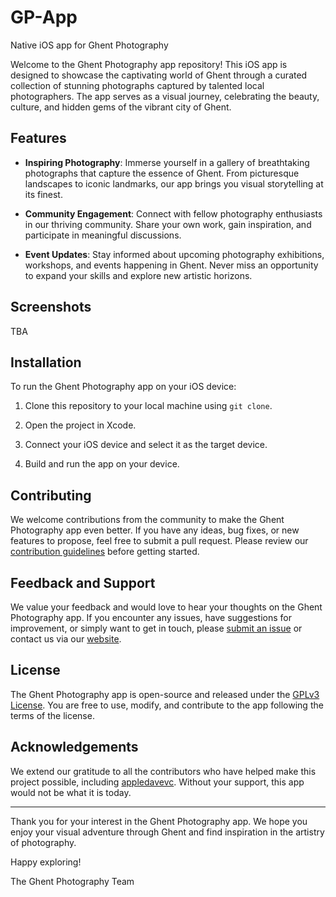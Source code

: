 # GP-App
Native iOS app for Ghent Photography

Welcome to the Ghent Photography app repository! This iOS app is designed to showcase the captivating world of Ghent through a curated collection of stunning photographs captured by talented local photographers. The app serves as a visual journey, celebrating the beauty, culture, and hidden gems of the vibrant city of Ghent.

## Features

- **Inspiring Photography**: Immerse yourself in a gallery of breathtaking photographs that capture the essence of Ghent. From picturesque landscapes to iconic landmarks, our app brings you visual storytelling at its finest.

- **Community Engagement**: Connect with fellow photography enthusiasts in our thriving community. Share your own work, gain inspiration, and participate in meaningful discussions.

- **Event Updates**: Stay informed about upcoming photography exhibitions, workshops, and events happening in Ghent. Never miss an opportunity to expand your skills and explore new artistic horizons.

## Screenshots

TBA

## Installation

To run the Ghent Photography app on your iOS device:

1. Clone this repository to your local machine using `git clone`.

2. Open the project in Xcode.

3. Connect your iOS device and select it as the target device.

4. Build and run the app on your device.

## Contributing

We welcome contributions from the community to make the Ghent Photography app even better. If you have any ideas, bug fixes, or new features to propose, feel free to submit a pull request. Please review our [contribution guidelines](CONTRIBUTING.md) before getting started.

## Feedback and Support

We value your feedback and would love to hear your thoughts on the Ghent Photography app. If you encounter any issues, have suggestions for improvement, or simply want to get in touch, please [submit an issue](https://github.com/appledavevc/ghent-photography-app/issues) or contact us via our [website](https://www.ghentphotography.be).

## License

The Ghent Photography app is open-source and released under the [GPLv3 License](LICENSE). You are free to use, modify, and contribute to the app following the terms of the license.

## Acknowledgements

We extend our gratitude to all the contributors who have helped make this project possible, including [appledavevc](https://github.com/appledavevc). Without your support, this app would not be what it is today.

---

Thank you for your interest in the Ghent Photography app. We hope you enjoy your visual adventure through Ghent and find inspiration in the artistry of photography.

Happy exploring!

The Ghent Photography Team
